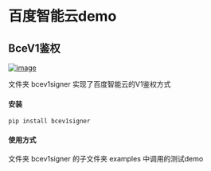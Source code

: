 # 百度智能云demo

## BceV1鉴权
[![image](https://img.shields.io/pypi/v/bcev1signer.svg)](https://pypi.org/project/bcev1signer/)

文件夹 bcev1signer 实现了百度智能云的V1鉴权方式

#### 安装
```
pip install bcev1signer
```
#### 使用方式
文件夹 bcev1signer 的子文件夹 examples 中调用的测试demo